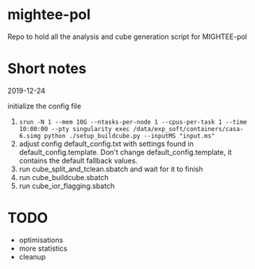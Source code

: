 mightee-pol
===========
Repo to hold all the analysis and cube generation script for MIGHTEE-pol

Short notes
===========
2019-12-24

initialize the config file
1. `srun -N 1 --mem 10G --ntasks-per-node 1 --cpus-per-task 1 --time 10:00:00 --pty singularity exec /data/exp_soft/containers/casa-6.simg python ./setup_buildcube.py --inputMS "input.ms"`
2. adjust config default_config.txt with settings found in default_config.template. Don't change default_config.template, it contains the default fallback values.
3. run cube_split_and_tclean.sbatch and wait for it to finish
4. run cube_buildcube.sbatch
5. run cube_ior_flagging.sbatch

TODO
====
- optimisations 
- more statistics
- cleanup
